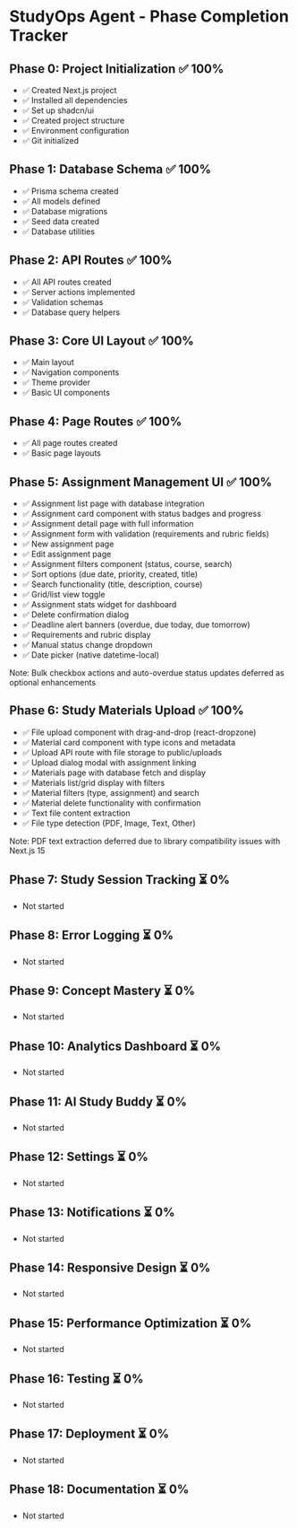 # StudyOps Agent - Phase Completion Tracker

## Phase 0: Project Initialization ✅ 100%
- ✅ Created Next.js project
- ✅ Installed all dependencies
- ✅ Set up shadcn/ui
- ✅ Created project structure
- ✅ Environment configuration
- ✅ Git initialized

## Phase 1: Database Schema ✅ 100%
- ✅ Prisma schema created
- ✅ All models defined
- ✅ Database migrations
- ✅ Seed data created
- ✅ Database utilities

## Phase 2: API Routes ✅ 100%
- ✅ All API routes created
- ✅ Server actions implemented
- ✅ Validation schemas
- ✅ Database query helpers

## Phase 3: Core UI Layout ✅ 100%
- ✅ Main layout
- ✅ Navigation components
- ✅ Theme provider
- ✅ Basic UI components

## Phase 4: Page Routes ✅ 100%
- ✅ All page routes created
- ✅ Basic page layouts

## Phase 5: Assignment Management UI ✅ 100%
- ✅ Assignment list page with database integration
- ✅ Assignment card component with status badges and progress
- ✅ Assignment detail page with full information
- ✅ Assignment form with validation (requirements and rubric fields)
- ✅ New assignment page
- ✅ Edit assignment page
- ✅ Assignment filters component (status, course, search)
- ✅ Sort options (due date, priority, created, title)
- ✅ Search functionality (title, description, course)
- ✅ Grid/list view toggle
- ✅ Assignment stats widget for dashboard
- ✅ Delete confirmation dialog
- ✅ Deadline alert banners (overdue, due today, due tomorrow)
- ✅ Requirements and rubric display
- ✅ Manual status change dropdown
- ✅ Date picker (native datetime-local)

Note: Bulk checkbox actions and auto-overdue status updates deferred as optional enhancements

## Phase 6: Study Materials Upload ✅ 100%
- ✅ File upload component with drag-and-drop (react-dropzone)
- ✅ Material card component with type icons and metadata
- ✅ Upload API route with file storage to public/uploads
- ✅ Upload dialog modal with assignment linking
- ✅ Materials page with database fetch and display
- ✅ Materials list/grid display with filters
- ✅ Material filters (type, assignment) and search
- ✅ Material delete functionality with confirmation
- ✅ Text file content extraction
- ✅ File type detection (PDF, Image, Text, Other)

Note: PDF text extraction deferred due to library compatibility issues with Next.js 15

## Phase 7: Study Session Tracking ⏳ 0%
- Not started

## Phase 8: Error Logging ⏳ 0%
- Not started

## Phase 9: Concept Mastery ⏳ 0%
- Not started

## Phase 10: Analytics Dashboard ⏳ 0%
- Not started

## Phase 11: AI Study Buddy ⏳ 0%
- Not started

## Phase 12: Settings ⏳ 0%
- Not started

## Phase 13: Notifications ⏳ 0%
- Not started

## Phase 14: Responsive Design ⏳ 0%
- Not started

## Phase 15: Performance Optimization ⏳ 0%
- Not started

## Phase 16: Testing ⏳ 0%
- Not started

## Phase 17: Deployment ⏳ 0%
- Not started

## Phase 18: Documentation ⏳ 0%
- Not started

